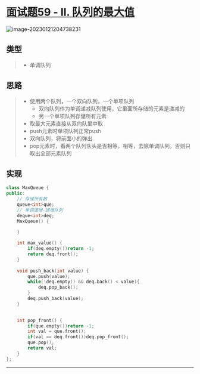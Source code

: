 # [面试题59 - II. 队列的最大值](https://leetcode.cn/problems/dui-lie-de-zui-da-zhi-lcof/)

![image-20230121204738231](https://zyximagestorage.oss-cn-beijing.aliyuncs.com/blogimages/image-20230121204738231.png)

## 类型

> - 单调队列

## 思路

> - 使用两个队列，一个双向队列，一个单项队列
>   - 双向队列作为单调递减队列使用，它里面所存储的元素是递减的
>   - 另一个单项队列存储所有元素
> - 取最大元素直接从双向队里中取
> -  push元素时单项队列正常push
>   - 双向队列，将前面小的弹出
> - pop元素时，看两个队列队头是否相等，相等，去除单调队列，否则只取出全部元素队列

## 实现

```C++
class MaxQueue {
public:
    // 存储所有数
    queue<int>que;
    // 单调递增-递增队列
    deque<int>deq;
    MaxQueue() {

    }
    
    int max_value() {
        if(deq.empty())return -1;
        return deq.front();
    }
    
    void push_back(int value) {
        que.push(value);
        while(!deq.empty() && deq.back() < value){
            deq.pop_back();
        }
        deq.push_back(value);
    }

    
    int pop_front() {
        if(que.empty())return -1;
        int val = que.front();
        if(val == deq.front())deq.pop_front();
        que.pop();
        return val;
    }
};
```

***

